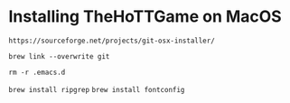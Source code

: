 Installing TheHoTTGame on MacOS
===============================


`https://sourceforge.net/projects/git-osx-installer/`


`brew link --overwrite git`

`rm -r .emacs.d`

`brew install ripgrep`
`brew install fontconfig`
